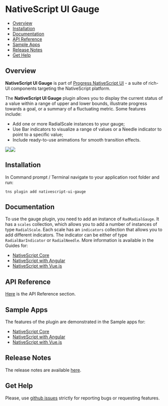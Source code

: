 # NativeScript UI Gauge

- [Overview](#overview)
- [Installation](#installation)
- [Documentation](#documentation)
- [API Reference](#api-reference)
- [Sample Apps](#sample-apps)
- [Release Notes](#release-notes)
- [Get Help](#get-help)


## Overview

**NativeScript UI Gauge** is part of [Progress NativeScript UI](https://www.nativescript.org/ui-for-nativescript) - a suite of rich-UI components targeting the NativeScript platform.

The **NativeScript UI Gauge** plugin allows you to display the current status of a value within a range of upper and lower bounds, illustrate progress towards a goal, or a summary of a fluctuating metric. Some features include:

* Add one or more RadialScale instances to your gauge;
* Use Bar indicators to visualize a range of values or a Needle indicator to point to a specific value;
* Include ready-to-use animations for smooth transition effects.

<img src="https://docs.nativescript.org/img/ui-for-nativescript/gauges-ios.png"><img src="https://docs.nativescript.org/img/ui-for-nativescript/gauges-android.png">

## Installation

In Command prompt / Terminal navigate to your application root folder and run:

```
tns plugin add nativescript-ui-gauge
```

## Documentation

To use the gauge plugin, you need to add an instance of `RadRadialGauge`. It has a `scales` collection, which allows you to add a number of instances of type `RadialScale`.
Each scale has an `indicators` collection that allows you to add different indicators. The indicator can be either of type `RadialBarIndicator` or `RadialNeedle`.
More information is available in the Guides for:
- [NativeScript Core](https://docs.nativescript.org/ui/professional-ui-components/Gauge/overview)
- [NativeScript with Angular](https://docs.nativescript.org/angular/ui/professional-ui-components/ng-Gauge/overview)
- [NativeScript with Vue.js](https://docs.nativescript.org/vuejs/ns-ui/Gauge/overview)

## API Reference

[Here](https://docs.nativescript.org/ns-ui-api-reference/classes/radgauge) is the API Reference section.

## Sample Apps

The features of the plugin are demonstrated in the Sample apps for:
- [NativeScript Core](https://github.com/NativeScript/nativescript-ui-samples)
- [NativeScript with Angular](https://github.com/NativeScript/nativescript-ui-samples-angular)
- [NativeScript with Vue.js](https://github.com/NativeScript/nativescript-ui-samples-vue)

## Release Notes

The release notes are available [here](https://github.com/NativeScript/nativescript-ui-feedback/blob/master/releases/gauge.md).

## Get Help

Please, use [github issues](https://github.com/NativeScript/nativescript-ui-feedback/issues) strictly for reporting bugs or requesting features.